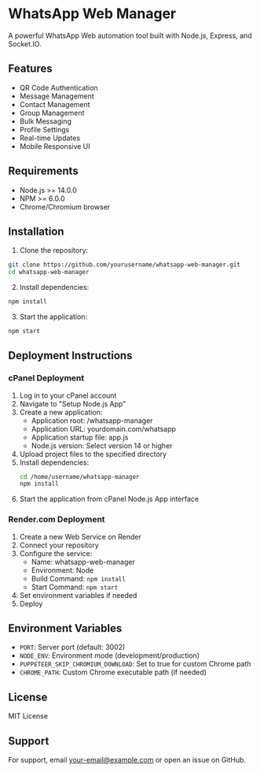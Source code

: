 # WhatsApp Web Manager

A powerful WhatsApp Web automation tool built with Node.js, Express, and Socket.IO.

## Features

- QR Code Authentication
- Message Management
- Contact Management
- Group Management
- Bulk Messaging
- Profile Settings
- Real-time Updates
- Mobile Responsive UI

## Requirements

- Node.js >= 14.0.0
- NPM >= 6.0.0
- Chrome/Chromium browser

## Installation

1. Clone the repository:
```bash
git clone https://github.com/yourusername/whatsapp-web-manager.git
cd whatsapp-web-manager
```

2. Install dependencies:
```bash
npm install
```

3. Start the application:
```bash
npm start
```

## Deployment Instructions

### cPanel Deployment

1. Log in to your cPanel account
2. Navigate to "Setup Node.js App"
3. Create a new application:
   - Application root: /whatsapp-manager
   - Application URL: yourdomain.com/whatsapp
   - Application startup file: app.js
   - Node.js version: Select version 14 or higher
4. Upload project files to the specified directory
5. Install dependencies:
   ```bash
   cd /home/username/whatsapp-manager
   npm install
   ```
6. Start the application from cPanel Node.js App interface

### Render.com Deployment

1. Create a new Web Service on Render
2. Connect your repository
3. Configure the service:
   - Name: whatsapp-web-manager
   - Environment: Node
   - Build Command: `npm install`
   - Start Command: `npm start`
4. Set environment variables if needed
5. Deploy

## Environment Variables

- `PORT`: Server port (default: 3002)
- `NODE_ENV`: Environment mode (development/production)
- `PUPPETEER_SKIP_CHROMIUM_DOWNLOAD`: Set to true for custom Chrome path
- `CHROME_PATH`: Custom Chrome executable path (if needed)

## License

MIT License

## Support

For support, email your-email@example.com or open an issue on GitHub.

